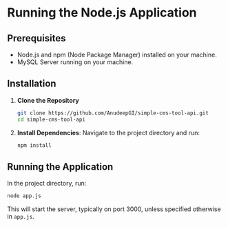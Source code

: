 
# Running the Node.js Application

## Prerequisites

- Node.js and npm (Node Package Manager) installed on your machine.
- MySQL Server running on your machine.

## Installation

1. **Clone the Repository** 
    ```bash
    git clone https://github.com/AnudeepGI/simple-cms-tool-api.git
    cd simple-cms-tool-api
    ```

2. **Install Dependencies**:
    Navigate to the project directory and run:
    ```bash
    npm install
    ```

## Running the Application

In the project directory, run:
```bash
node app.js
```

This will start the server, typically on port 3000, unless specified otherwise in `app.js`.
